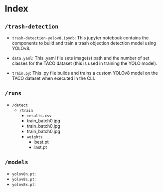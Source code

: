 # Index

## `/trash-detection`

* `trash-detection-yolov8.ipynb`: This jupyter notebook contains the components to build and train a trash objection detection model using YOLOv8.

* `data.yaml`: This .yaml file sets image(s) path and the number of set classes for the TACO dataset (this is used in training the YOLO model). 

* `train.py`: This .py file builds and trains a custom YOLOv8 model on the TACO dataset when executed in the CLI. 

## `/runs`
* `/detect`
  * `/train`
     * `results.csv`
     * train_batch0.jpg
     * train_batch0.jpg
     * train_batch0.jpg
     * `weights`
       * best.pt
       * last.pt
         

## `/models`
* `yolov8n.pt`:
* `yolov8s.pt`:
* `yolov8x.pt`:
